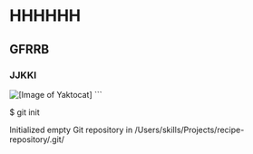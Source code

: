 # HHHHHH
## GFRRB
### JJKKI
<img src="https://octodex.github.com/images/yaktocat.png" alt="[Image of Yaktocat]">
```

$ git init

Initialized empty Git repository in /Users/skills/Projects/recipe-repository/.git/
```
